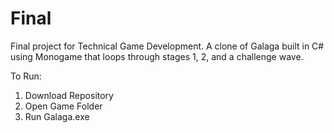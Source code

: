 # Final

Final project for Technical Game Development. A clone of Galaga built in C# using Monogame that loops through stages 1, 2, and a challenge wave.

To Run:

1. Download Repository
2. Open Game Folder
3. Run Galaga.exe
